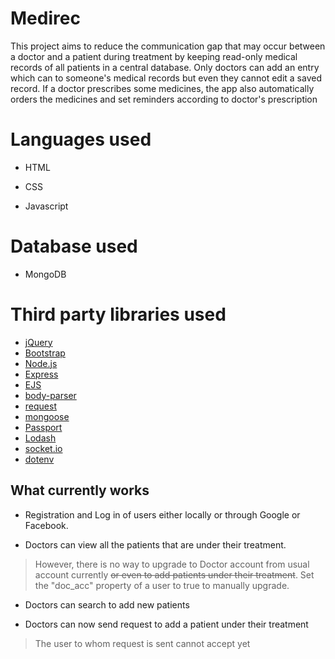# Medirec

This project aims to reduce the communication gap that may occur between a doctor and a patient during treatment by keeping read-only medical records of all patients in a central database. Only doctors can add an entry which can to someone's medical records but even they cannot edit a saved record. If a doctor prescribes some medicines, the app also automatically orders the medicines and set reminders according to doctor's prescription

# Languages used

- HTML

- CSS

- Javascript


# Database used
- MongoDB

# Third party libraries used

- [jQuery](https://jquery.com/)
- [Bootstrap](https://getbootstrap.com/)
- [Node.js](https://nodejs.org/en/)
- [Express](https://expressjs.com/)
- [EJS](https://ejs.co/)
- [body-parser](https://www.npmjs.com/package/body-parser)
- [request](https://www.npmjs.com/package/request)
- [mongoose](https://mongoosejs.com/)
- [Passport](http://www.passportjs.org/)
- [Lodash](https://lodash.com/)
- [socket.io](https://socket.io/)
- [dotenv](https://www.npmjs.com/package/dotenv)

## What currently works


- Registration and Log in of users either locally or through Google or Facebook.

- Doctors can view all the patients that are under their treatment.

> However, there is no way to upgrade to Doctor account from usual account currently ~~or even to add patients under their treatment~~. Set the "doc_acc" property of a user to true to manually upgrade.

- Doctors can search to add new patients

- Doctors can now send request to add a patient under their treatment
> The user to whom request is sent cannot accept yet

